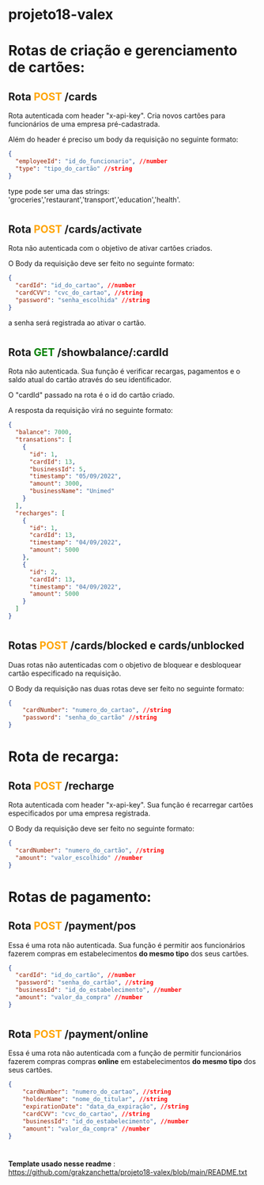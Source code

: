 # projeto18-valex
#
# Rotas de criação e gerenciamento de cartões:

## Rota <span style="color:orange"> **POST** </span>/cards

Rota autenticada com header "x-api-key". Cria novos cartões para funcionários de uma
empresa pré-cadastrada.

Além do header é preciso um body da requisição no seguinte formato:

```json
{
  "employeeId": "id_do_funcionario", //number
  "type": "tipo_do_cartão" //string
}
```
type pode ser uma das strings: 'groceries','restaurant','transport','education','health'.
#
## Rota <span style="color:orange"> **POST** </span>/cards/activate

Rota não autenticada com o objetivo de ativar cartões criados.

O Body da requisição deve ser feito no seguinte formato:

```json
{
  "cardId": "id_do_cartao", //number
  "cardCVV": "cvc_do_cartao", //string
  "password": "senha_escolhida" //string
}
```
a senha será registrada ao ativar o cartão.
#
## Rota <span style="color:green"> **GET** </span>/showbalance/:cardId

Rota não autenticada. Sua função é verificar recargas, pagamentos e o saldo atual do cartão através do seu identificador.

O "cardId" passado na rota é o id do cartão criado.

A resposta da requisição virá no seguinte formato:

```json
{
  "balance": 7000,
  "transations": [
    {
      "id": 1,
      "cardId": 13,
      "businessId": 5,
      "timestamp": "05/09/2022",
      "amount": 3000,
      "businessName": "Unimed"
    }
  ],
  "recharges": [
    {
      "id": 1,
      "cardId": 13,
      "timestamp": "04/09/2022",
      "amount": 5000
    },
    {
      "id": 2,
      "cardId": 13,
      "timestamp": "04/09/2022",
      "amount": 5000
    }
  ]
}
```
#
## Rotas <span style="color:orange"> **POST** </span>/cards/blocked e cards/unblocked

Duas rotas não autenticadas com o objetivo de bloquear e desbloquear cartão especificado na requisição.

O Body da requisição nas duas rotas deve ser feito no seguinte formato:

```json
{
    "cardNumber": "numero_do_cartao", //string
    "password": "senha_do_cartão" //string
}
```
#

# Rota de recarga:

## Rota <span style="color:orange"> **POST** </span>/recharge

Rota autenticada com header "x-api-key". Sua função é recarregar cartões especificados por uma empresa registrada.

O Body da requisição deve ser feito no seguinte formato:

```json
{
  "cardNumber": "numero_do_cartão", //string
  "amount": "valor_escolhido" //number
}
```
#

# Rotas de pagamento:

## Rota <span style="color:orange"> **POST** </span>/payment/pos

Essa é uma rota não autenticada. Sua função é permitir aos funcionários fazerem compras em estabelecimentos **do mesmo tipo** dos seus cartões.

```json
{
  "cardId": "id_do_cartão", //number
  "password": "senha_do_cartão", //string
  "businessId": "id_do_estabelecimento", //number
  "amount": "valor_da_compra" //number
}
```
#

## Rota <span style="color:orange"> **POST** </span>/payment/online

Essa é uma rota não autenticada com a função de permitir funcionários fazerem compras compras **online** em estabelecimentos **do mesmo tipo** dos seus cartões.

```json
{
    "cardNumber": "numero_do_cartao", //string
    "holderName": "nome_do_titular", //string
    "expirationDate": "data_da_expiração", //string
    "cardCVV": "cvc_do_cartao", //string
    "businessId": "id_do_estabelecimento", //number
    "amount": "valor_da_compra" //number
}
```
#

**Template usado nesse readme** : https://github.com/grakzanchetta/projeto18-valex/blob/main/README.txt
